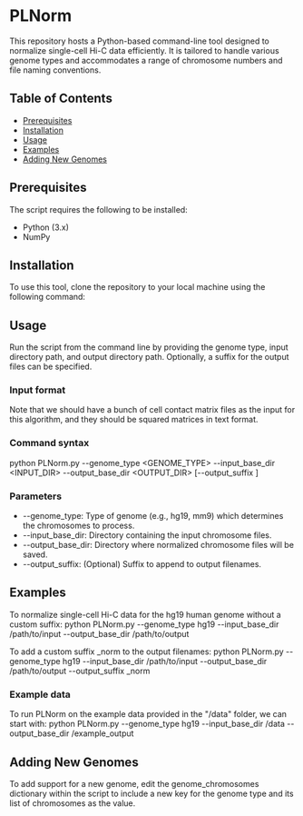 # PLNorm
This repository hosts a Python-based command-line tool designed to normalize single-cell Hi-C data efficiently. It is tailored to handle various genome types and accommodates a range of chromosome numbers and file naming conventions.

## Table of Contents
- [Prerequisites](#prerequisites)
- [Installation](#installation)
- [Usage](#usage)
- [Examples](#examples)
- [Adding New Genomes](#adding-new-genomes)

## Prerequisites

The script requires the following to be installed:
- Python (3.x)
- NumPy

## Installation
To use this tool, clone the repository to your local machine using the following command:

## Usage
Run the script from the command line by providing the genome type, input directory path, and output directory path. Optionally, a suffix for the output files can be specified.

### Input format
Note that we should have a bunch of cell contact matrix files as the input for this algorithm, and they should be squared matrices in text format.

### Command syntax
python PLNorm.py --genome_type <GENOME_TYPE> --input_base_dir <INPUT_DIR> --output_base_dir <OUTPUT_DIR> [--output_suffix <SUFFIX>]

### Parameters
- --genome_type: Type of genome (e.g., hg19, mm9) which determines the chromosomes to process.
- --input_base_dir: Directory containing the input chromosome files.
- --output_base_dir: Directory where normalized chromosome files will be saved.
- --output_suffix: (Optional) Suffix to append to output filenames.

## Examples
To normalize single-cell Hi-C data for the hg19 human genome without a custom suffix:
python PLNorm.py --genome_type hg19 --input_base_dir /path/to/input --output_base_dir /path/to/output

To add a custom suffix _norm to the output filenames:
python PLNorm.py --genome_type hg19 --input_base_dir /path/to/input --output_base_dir /path/to/output --output_suffix _norm

### Example data
To run PLNorm on the example data provided in the "/data" folder, we can start with:
python PLNorm.py --genome_type hg19 --input_base_dir /data --output_base_dir /example_output

## Adding New Genomes
To add support for a new genome, edit the genome_chromosomes dictionary within the script to include a new key for the genome type and its list of chromosomes as the value.

